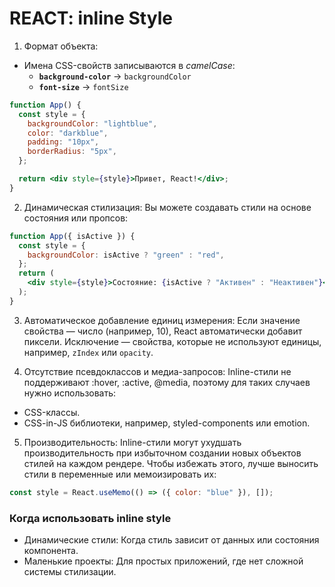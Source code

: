 # REACT: inline Style

<!-- ======================================================================== -->

1. Формат объекта:

- Имена CSS-свойств записываются в _camelCase_:
  - **`background-color`** → `backgroundColor`
  - **`font-size`** → `fontSize`

```jsx
function App() {
  const style = {
    backgroundColor: "lightblue",
    color: "darkblue",
    padding: "10px",
    borderRadius: "5px",
  };

  return <div style={style}>Привет, React!</div>;
}
```

<!-- ======================================================================== -->

2. Динамическая стилизация: Вы можете создавать стили на основе состояния или пропсов:

```jsx
function App({ isActive }) {
  const style = {
    backgroundColor: isActive ? "green" : "red",
  };
  return (
    <div style={style}>Состояние: {isActive ? "Активен" : "Неактивен"}</div>
  );
}
```

<!-- ======================================================================== -->

3. Автоматическое добавление единиц измерения: Если значение свойства — число (например, 10), React автоматически добавит пиксели. Исключение — свойства, которые не используют единицы, например, `zIndex` или `opacity`.

<!-- ======================================================================== -->

4. Отсутствие псевдоклассов и медиа-запросов: Inline-стили не поддерживают :hover, :active, @media, поэтому для таких случаев нужно использовать:

- CSS-классы.
- CSS-in-JS библиотеки, например, styled-components или emotion.

<!-- ======================================================================== -->

5. Производительность: Inline-стили могут ухудшать производительность при избыточном создании новых объектов стилей на каждом рендере. Чтобы избежать этого, лучше выносить стили в переменные или мемоизировать их:

```jsx
const style = React.useMemo(() => ({ color: "blue" }), []);
```

<!-- ======================================================================== -->

### Когда использовать inline style

- Динамические стили: Когда стиль зависит от данных или состояния компонента.
- Маленькие проекты: Для простых приложений, где нет сложной системы стилизации.
